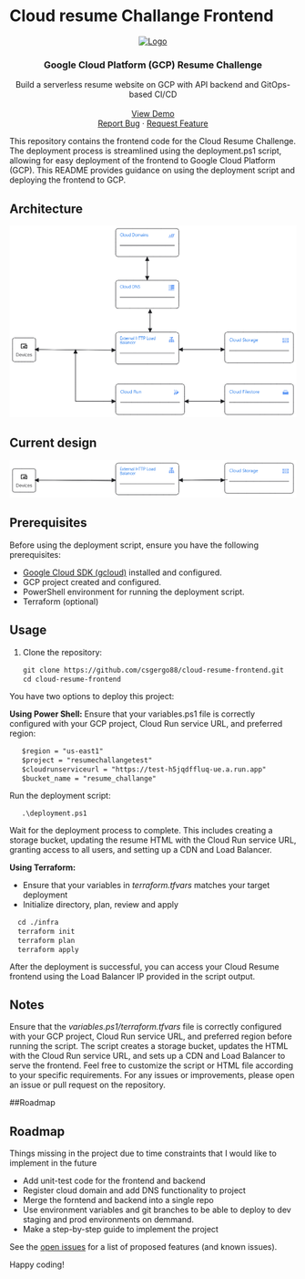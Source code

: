 
# Cloud resume Challange Frontend

<p align="center">
  <a href="">
    <img src="https://miro.medium.com/v2/resize:fit:720/format:webp/1*lDi1bp7b37khnH3tPVoLuQ.png" alt="Logo" width="50%" height="50%">
  </a>

  <h3 align="center">Google Cloud Platform (GCP) Resume Challenge </h3>

  <p align="center">
    Build a serverless resume website on GCP with API backend and GitOps-based CI/CD
    <br />
    <br />
    <a href="http://34.120.161.232/my_resume.html" target="_blank">View Demo</a>
    <br />
    <a href="https://github.com/csgergo88/GCP-Cloud-Resume-Challenge-Frontend/issues">Report Bug</a>
    ·
    <a href="https://github.com/csgergo88/GCP-Cloud-Resume-Challenge-Frontend/issues">Request Feature</a>
  </p>
</p>

This repository contains the frontend code for the Cloud Resume Challenge. The deployment process is streamlined using the deployment.ps1 script, allowing for easy deployment of the frontend to Google Cloud Platform (GCP). This README provides guidance on using the deployment script and deploying the frontend to GCP.

## Architecture

![GCP Complete Architecture](Architecture/Complete.png)

## Current design

![GCP Current Design](Architecture/Current.png)

## Prerequisites
Before using the deployment script, ensure you have the following prerequisites:

- [Google Cloud SDK (gcloud)](https://cloud.google.com/sdk/docs/install) installed and configured.
- GCP project created and configured.
- PowerShell environment for running the deployment script.
- Terraform (optional)

## Usage

1. Clone the repository:
   ```
   git clone https://github.com/csgergo88/cloud-resume-frontend.git
   cd cloud-resume-frontend

You have two options to deploy this project:

 **Using Power Shell:**
Ensure that your variables.ps1 file is correctly configured with your GCP project, Cloud Run service URL, and preferred region:

```
   $region = "us-east1"
   $project = "resumechallangetest"
   $cloudrunserviceurl = "https://test-h5jqdffluq-ue.a.run.app"
   $bucket_name = "resume_challange"
```	

Run the deployment script:

```
   .\deployment.ps1
```
Wait for the deployment process to complete. This includes creating a storage bucket, updating the resume HTML with the Cloud Run service URL, granting access to all users, and setting up a CDN and Load Balancer.

**Using Terraform:**
  - Ensure that your variables in *terraform.tfvars* matches your target deployment
  - Initialize directory, plan, review and apply
```
  cd ./infra
  terraform init
  terraform plan
  terraform apply
```
  
After the deployment is successful, you can access your Cloud Resume frontend using the Load Balancer IP provided in the script output.

## Notes
Ensure that the *variables.ps1/terraform.tfvars* file is correctly configured with your GCP project, Cloud Run service URL, and preferred region before running the script.
The script creates a storage bucket, updates the HTML with the Cloud Run service URL, and sets up a CDN and Load Balancer to serve the frontend.
Feel free to customize the script or HTML file according to your specific requirements. For any issues or improvements, please open an issue or pull request on the repository.


##Roadmap

## Roadmap

Things missing in the project due to time constraints that I would like to implement in the future

* Add unit-test code for the frontend and backend
* Register cloud domain and add DNS functionality to project
* Merge the forntend and backend into a single repo
* Use environment variables and git branches to be able to deploy to dev staging and prod environments on demmand.
* Make a step-by-step guide to implement the project

See the [open issues](https://github.com/alfonsmr/gcp-resume-challenge-frontend/issues) for a list of proposed features (and known issues).

Happy coding!
